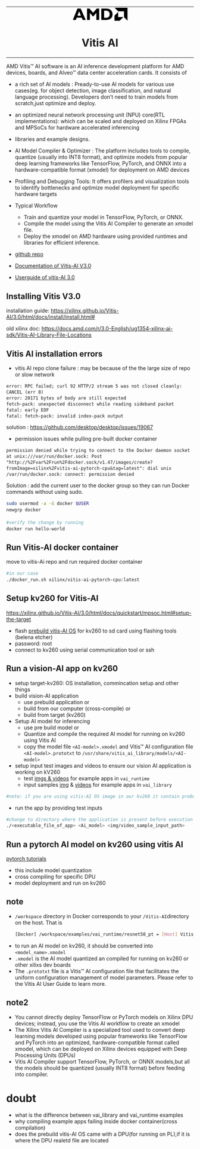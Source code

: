 <table class="sphinxhide">
 <tr>
   <td align="center"><img src="https://raw.githubusercontent.com/Xilinx/Image-Collateral/main/xilinx-logo.png" width="30%"/><h1>Vitis AI</h1>
   </td>
 </tr>
</table>


AMD Vitis™ AI software is an AI inference development platform for AMD devices, boards, and Alveo™ data center acceleration cards.
It consists of 
- a rich set of AI models : Pready-to-use AI models for various use cases(eg. for object detection, image classification, and natural language processing). Developers don’t need to train models from scratch,just optimize and deploy.
- an optimized neural network processing unit (NPU) core(RTL implementations): which can be scaled and deployed on Xilinx FPGAs and MPSoCs for hardware accelerated inferencing
- libraries and example designs.
- AI Model Compiler & Optimizer : The platform includes tools to compile, quantize (usually into INT8 format), and optimize models from popular deep learning frameworks like TensorFlow, PyTorch, and ONNX into a hardware-compatible format (xmodel) for deployment on AMD devices
- Profiling and Debugging Tools: It offers profilers and visualization tools to identify bottlenecks and optimize model deployment for specific hardware targets
- Typical Workflow
  - Train and quantize your model in TensorFlow, PyTorch, or ONNX.
  - Compile the model using the Vitis AI Compiler to generate an xmodel file.
  - Deploy the xmodel on AMD hardware using provided runtimes and libraries for efficient inference.

- [github repo](https://github.com/Xilinx/Vitis-AI)
- [Documentation of Vitis-AI V3.0](https://xilinx.github.io/Vitis-AI/3.0/html/index.html)
- [Userguide of vitis-AI 3.0](https://docs.amd.com/r/3.0-English/ug1414-vitis-ai)

## Installing Vitis V3.0
installation guide: https://xilinx.github.io/Vitis-AI/3.0/html/docs/install/install.html#

old xilinx doc: https://docs.amd.com/r/3.0-English/ug1354-xilinx-ai-sdk/Vitis-AI-Library-File-Locations
## Vitis AI installation errors
- vitis AI repo clone failure : may be because of the the large size of repo or slow network
```
error: RPC failed; curl 92 HTTP/2 stream 5 was not closed cleanly: CANCEL (err 8)
error: 20171 bytes of body are still expected
fetch-pack: unexpected disconnect while reading sideband packet
fatal: early EOF
fatal: fetch-pack: invalid index-pack output
```
solution : https://github.com/desktop/desktop/issues/19067 
- permission issues while pulling pre-built docker container
```
permission denied while trying to connect to the Docker daemon socket at unix:///var/run/docker.sock: Post "http://%2Fvar%2Frun%2Fdocker.sock/v1.47/images/create?fromImage=xilinx%2Fvitis-ai-pytorch-cpu&tag=latest": dial unix /var/run/docker.sock: connect: permission denied
```
Solution : add the current user to the docker group so they can run Docker commands without using sudo.
```bash
sudo usermod -a -G docker $USER
newgrp docker

#verify the change by running 
docker run hello-world
```
## Run Vitis-AI docker container
move to vitis-Ai repo and run required docker container 
 
```bash
#in our case
./docker_run.sh xilinx/vitis-ai-pytorch-cpu:latest
```
## Setup kv260 for Vitis-AI
https://xilinx.github.io/Vitis-AI/3.0/html/docs/quickstart/mpsoc.html#setup-the-target
- flash [prebuild vitis-AI OS](https://www.xilinx.com/member/forms/download/design-license-xef.html?filename=xilinx-kv260-dpu-v2022.2-v3.0.0.img.gz) for kv260 to sd card using flashing tools (belena etcher)   
- password: root
- connect to kv260 using serial communication tool or ssh

## Run a vision-AI app on kv260
- setup target-kv260: OS installation, commincation setup and other things
- build vision-AI application 
  - use prebuild application or
  - build from our computer (cross-compile) or
  - build from target (kv260) 
- Setup AI model for inferencing
  - use pre build model or
  - Quantize and compile the required AI model for running on kv260 using Vitis AI
   - copy the model file `<AI-model>.xmodel` and Vitis™ AI configuration file `<AI-model>.prototxt` to `/usr/share/vitis_ai_library/models/<AI-model>`
- setup input test images and videos to ensure our vision AI application is working on kV260
  - test [imgs & videos](https://www.xilinx.com/bin/public/openDownload?filename=vitis_ai_runtime_r3.0.0_image_video.tar.gz) for example apps in `vai_runtime`
  - input samples [img](https://www.xilinx.com/bin/public/openDownload?filename=vitis_ai_library_r3.0.0_images.tar.gz) & [videos](https://www.xilinx.com/bin/public/openDownload?filename=vitis_ai_library_r3.0.0_video.tar.gz) for example apps in `vai_library`
```bash
#note: if you are using vitis-AI OS image in our kv260 it contain prebuild apps,models and test inputs
```
- run the app by providing test inputs
```bash
#change to directory where the application is present before execution
./<executable_file_of_app> <Ai_model> <img/video_sample_input_path> 
```
## Run a pytorch AI model on kv260 using vitis AI
[pytorch tutorials](https://xilinx.github.io/Vitis-AI/3.0/html/docs/quickstart/mpsoc.html#pytorch-tutorial)

- this include model quantization
- cross compiling for specific DPU 
- model deployment and run on kv260

## note
- `/workspace` directory in Docker corresponds to your `/Vitis-AI`directory on the host. That is 
  ```bash
  [Docker] /workspace/examples/vai_runtime/resnet50_pt = [Host] Vitis-AI/examples/vaiexamples/vai_runtime/resnet50_pt.
  ```
- to run an AI model on kv260, it should be converted into `<model_name>.xmodel `
- `.xmodel` is the AI model quantized an compiled for running on kv260 or other xilixs dev boards
- The `.prototxt` file is a Vitis™ AI configuration file that facilitates the uniform configuration management of model parameters. Please refer to the Vitis AI User Guide to learn more.
## note2
- You cannot directly deploy TensorFlow or PyTorch models on Xilinx DPU devices; instead, you use the Vitis AI workflow to create an xmodel
- The Xilinx Vitis AI Compiler is a specialized tool used to convert deep learning models developed using popular frameworks like TensorFlow and PyTorch into an optimized, hardware-compatible format called xmodel, which can be deployed on Xilinx devices equipped with Deep Processing Units (DPUs)
-  Vitis AI Compiler support TensorFlow, PyTorch, or ONNX models,but all the models should be quantized (usually INT8 format) before feeding into compiler.
# doubt
- what is the difference between vai_library and vai_runtime examples
- why compiling example apps failing inside docker container(cross compilation)
- does the prebuild vitis-AI OS came with a DPU(for running on PL),if it is where the DPU realetd file are located

